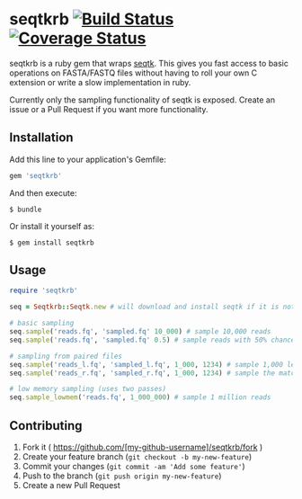 # seqtkrb [![Build Status](https://img.shields.io/travis/Blahah/seqtkrb.svg)](https://travis-ci.org/Blahah/seqtkrb) [![Coverage Status](https://img.shields.io/coveralls/jekyll/jekyll.svg)](https://coveralls.io/r/Blahah/seqtkrb?branch=master)

seqtkrb is a ruby gem that wraps [seqtk](). This gives you fast access to basic operations on FASTA/FASTQ files without having to roll your own C extension or write a slow implementation in ruby.

Currently only the sampling functionality of seqtk is exposed. Create an issue or a Pull Request if you want more functionality.

## Installation

Add this line to your application's Gemfile:

```ruby
gem 'seqtkrb'
```

And then execute:

```
$ bundle
```

Or install it yourself as:

```
$ gem install seqtkrb
```

## Usage

```ruby
require 'seqtkrb'

seq = Seqtkrb::Seqtk.new # will download and install seqtk if it is not found

# basic sampling
seq.sample('reads.fq', 'sampled.fq' 10_000) # sample 10,000 reads
seq.sample('reads.fq', 'sampled.fq' 0.5) # sample reads with 50% chance of taking each read

# sampling from paired files
seq.sample('reads_l.fq', 'sampled_l.fq', 1_000, 1234) # sample 1,000 left reads with seed 1234
seq.sample('reads_r.fq', 'sampled_r.fq', 1_000, 1234) # sample the matching right reads

# low memory sampling (uses two passes)
seq.sample_lowmem('reads.fq', 1_000_000) # sample 1 million reads

```

## Contributing

1. Fork it ( https://github.com/[my-github-username]/seqtkrb/fork )
2. Create your feature branch (`git checkout -b my-new-feature`)
3. Commit your changes (`git commit -am 'Add some feature'`)
4. Push to the branch (`git push origin my-new-feature`)
5. Create a new Pull Request
